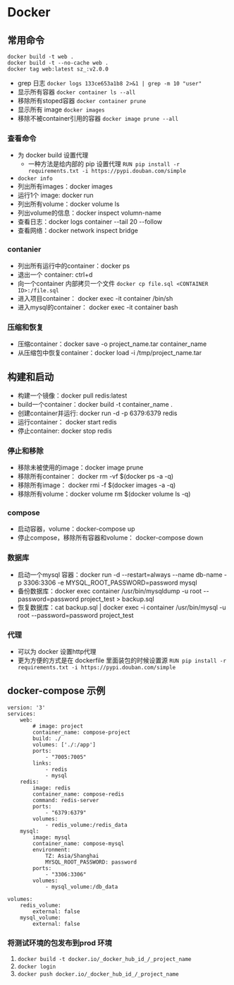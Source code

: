 # Docker

## 常用命令

 ```
docker build -t web .
docker build -t --no-cache web .
docker tag web:latest sz_:v2.0.0
```

- grep 日志 `docker logs 133ce653a1b8 2>&1 | grep -m 10 "user"`
- 显示所有容器 `docker container ls --all`
- 移除所有stoped容器  `docker container prune`
- 显示所有 image `docker images`
- 移除不被container引用的容器 `docker image prune --all`

### 查看命令

- 为 docker build 设置代理 
    - 一种方法是给内部的 pip 设置代理 `RUN pip install -r requirements.txt -i https://pypi.douban.com/simple`
- `docker info`
- 列出所有images：docker images
- 运行1个 image: docker run
- 列出所有volume：docker volume ls
- 列出volume的信息：docker inspect volumn-name
- 查看日志：docker logs container --tail	20 --follow
- 查看网络：docker network inspect bridge

### contanier

- 列出所有运行中的container：docker ps 
- 退出一个 container: ctrl+d
- 向一个container 内部拷贝一个文件 `docker cp file.sql <CONTAINER ID>:/file.sql`
- 进入项目container： docker exec -it container /bin/sh
- 进入mysql的container： docker exec -it container bash

### 压缩和恢复

- 压缩container：docker save -o project_name.tar container_name
- 从压缩包中恢复container：docker load -i /tmp/project_name.tar

## 构建和启动

- 构建一个镜像：docker pull redis:latest
- build一个container：docker build -t container_name .
- 创建container并运行: docker run -d -p 6379:6379 redis
- 运行container： docker start redis
- 停止container: docker stop redis

### 停止和移除

- 移除未被使用的image：docker image prune
- 移除所有container： docker rm -vf $(docker ps -a -q)
- 移除所有image： docker rmi -f $(docker images -a -q)
- 移除所有volume：docker volume rm $(docker volume ls -q)

### compose

- 启动容器，volume：docker-compose up
- 停止compose，移除所有容器和volume： docker-compose down

### 数据库

- 启动一个mysql 容器：docker run -d --restart=always --name db-name -p 3306:3306 -e MYSQL_ROOT_PASSWORD=password mysql
- 备份数据库：docker exec container /usr/bin/mysqldump -u root --password=password project_test > backup.sql
- 恢复数据库：cat backup.sql | docker exec -i container /usr/bin/mysql -u root --password=password project_test

### 代理

- 可以为 docker 设置http代理
- 更为方便的方式是在 dockerfile 里面装包的时候设置源 `RUN pip install -r requirements.txt -i https://pypi.douban.com/simple`

## docker-compose 示例

```
version: '3'
services:
    web:
        # image: project
        container_name: compose-project
        build: ./
        volumes: ['./:/app']
        ports:
            - "7005:7005"
        links:
            - redis
            - mysql
    redis:
        image: redis
        container_name: compose-redis
        command: redis-server 
        ports:
            - "6379:6379"
        volumes:
            - redis_volume:/redis_data
    mysql:
        image: mysql
        container_name: compose-mysql
        environment:
            TZ: Asia/Shanghai
            MYSQL_ROOT_PASSWORD: password
        ports:
            - "3306:3306"
        volumes:
            - mysql_volume:/db_data

volumes:
    redis_volume:
        external: false
    mysql_volume:
        external: false
```

### 将测试环境的包发布到prod 环境

1. `docker build -t docker.io/_docker_hub_id_/_project_name`
2. `docker login` 
3. `docker push docker.io/_docker_hub_id_/_project_name`
